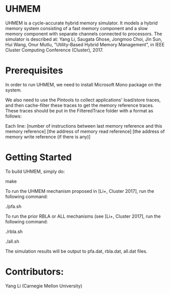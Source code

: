 # UHMEM
UHMEM is a cycle-accurate hybrid memory simulator. It models a hybrid memory system consisting of a fast memory component and a slow memory component with separate channels connected to processors. The simulator is described at:
Yang Li, Saugata Ghose, Jongmoo Choi, Jin Sun, Hui Wang, Onur Mutlu, "Utility-Based Hybrid Memory Management", in IEEE Cluster Computing Conference (Cluster), 2017. 

# Prerequisites
In order to run UHMEM, we need to install Microsoft Mono package on the system.

We also need to use the Pintools to collect applications' load/store traces, and then cache-filter these traces to get the memory reference traces. These traces should be put in the FilteredTrace folder with a format as follows:

Each line: 
[number of instructions between last memory reference and this memory reference] [the address of memory read reference] [the address of memory write reference (if there is any)]

# Getting Started
To build UHMEM, simply do:

make

To run the UHMEM mechanism proposed in [Li+, Cluster 2017], run the following command:

./pfa.sh

To run the prior RBLA or ALL mechanisms (see [Li+, Cluster 2017], run the following command:

./rbla.sh

./all.sh

The simulation results will be output to pfa.dat, rbla.dat, all.dat files.

# Contributors:
Yang Li (Carnegie Mellon University) 
